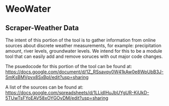 # WeoWater
## Scraper-Weather Data

The intent of this portion of the tool is to gather information from online sources about discrete weather measurements, for example: precipitation amount, river levels, groundwater levels. We intend for this to be a module tool that can easily add and remove soruces with out major code changes.

The psuedocode for this portion of the tool can be found at:
https://docs.google.com/document/d/1Z_RSsavqy0W41kAw0e8WpUbB3J-SmKsBMVpvx8SxBpI/edit?usp=sharing

A list of the sources can be found at:
https://docs.google.com/spreadsheets/d/1LLidIHuJbUYgUR-KiUkD-5TUwTsFYoEAV58xOYGOvDM/edit?usp=sharing